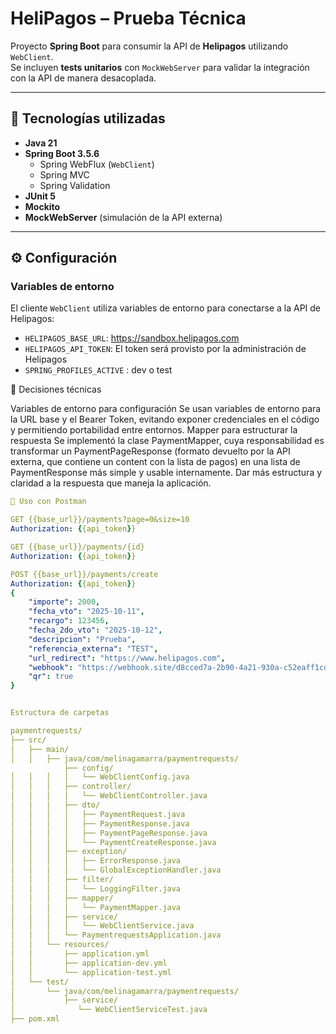 # HeliPagos – Prueba Técnica

Proyecto **Spring Boot** para consumir la API de **Helipagos** utilizando `WebClient`.  
Se incluyen **tests unitarios** con `MockWebServer` para validar la integración con la API de manera desacoplada.

---

## 🚀 Tecnologías utilizadas

- **Java 21**
- **Spring Boot 3.5.6**
  - Spring WebFlux (`WebClient`)
  - Spring MVC
  - Spring Validation
- **JUnit 5**
- **Mockito**
- **MockWebServer** (simulación de la API externa)

---

## ⚙️ Configuración

### Variables de entorno
El cliente `WebClient` utiliza variables de entorno para conectarse a la API de Helipagos:

- `HELIPAGOS_BASE_URL`: https://sandbox.helipagos.com  
- `HELIPAGOS_API_TOKEN`: El token será provisto por la administración de Helipagos
- `SPRING_PROFILES_ACTIVE` : dev o test

🤔 Decisiones técnicas

Variables de entorno para configuración
Se usan variables de entorno para la URL base y el Bearer Token, evitando exponer credenciales en el código y permitiendo portabilidad entre entornos.
Mapper para estructurar la respuesta
Se implementó la clase PaymentMapper, cuya responsabilidad es transformar un PaymentPageResponse (formato devuelto por la API externa, que contiene un content con la lista de pagos) en una lista de PaymentResponse más simple y usable internamente.
Dar más estructura y claridad a la respuesta que maneja la aplicación.

```yaml
🚀 Uso con Postman

GET {{base_url}}/payments?page=0&size=10
Authorization: {{api_token}}

GET {{base_url}}/payments/{id}
Authorization: {{api_token}}

POST {{base_url}}/payments/create
Authorization: {{api_token}}
{
    "importe": 2000,
    "fecha_vto": "2025-10-11",
    "recargo": 123456,
    "fecha_2do_vto": "2025-10-12",
    "descripcion": "Prueba",
    "referencia_externa": "TEST",
    "url_redirect": "https://www.helipagos.com",
    "webhook": "https://webhook.site/d8cced7a-2b90-4a21-930a-c52eaff1cd51",
    "qr": true
}


Estructura de carpetas

paymentrequests/
├── src/
│   ├── main/
│   │   ├── java/com/melinagamarra/paymentrequests/
            ├── config/
│   │   │   │   └── WebClientConfig.java      
│   │   │   ├── controller/
│   │   │   │   └── WebClientController.java  
│   │   │   ├── dto/
│   │   │   │   ├── PaymentRequest.java       
│   │   │   │   ├── PaymentResponse.java      
│   │   │   │   ├── PaymentPageResponse.java  
│   │   │   │   └── PaymentCreateResponse.java
│   │   │   ├── exception/
│   │   │   │   ├── ErrorResponse.java       
│   │   │   │   └── GlobalExceptionHandler.java 
│   │   │   ├── filter/
│   │   │   │   └── LoggingFilter.java        
│   │   │   ├── mapper/
│   │   │   │   └── PaymentMapper.java        
│   │   │   ├── service/
│   │   │   │   └── WebClientService.java     
│   │   │   └── PaymentrequestsApplication.java 
│   │   └── resources/
│   │       ├── application.yml               
│   │       ├── application-dev.yml           
│   │       └── application-test.yml                     
│   └── test/
│       └── java/com/melinagamarra/paymentrequests/
│           ├── service/
│              └── WebClientServiceTest.java   
├── pom.xml                                     
                                   


                              
                
